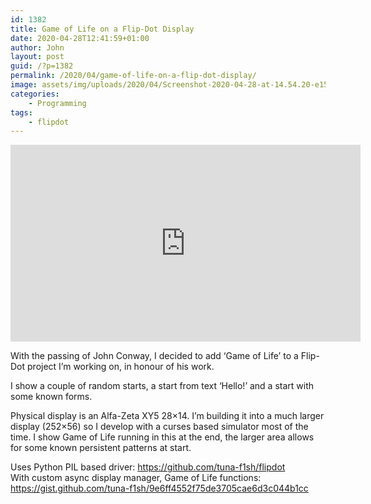 ```yaml
---
id: 1382
title: Game of Life on a Flip-Dot Display
date: 2020-04-28T12:41:59+01:00
author: John
layout: post
guid: /?p=1382
permalink: /2020/04/game-of-life-on-a-flip-dot-display/
image: assets/img/uploads/2020/04/Screenshot-2020-04-28-at-14.54.20-e1588078613172-1200x698.png
categories:
    - Programming
tags:
    - flipdot
---
```


<div class="box">
<iframe width="560" height="315" src="https://www.youtube.com/embed/FjQ4jZS2f9M" title="YouTube video player" frameborder="0" allow="accelerometer; autoplay; clipboard-write; encrypted-media; gyroscope; picture-in-picture" allowfullscreen></iframe>
</div>

With the passing of John Conway, I decided to add &#8216;Game of Life&#8217; to a Flip-Dot project I&#8217;m working on, in honour of his work.

I show a couple of random starts, a start from text &#8216;Hello!&#8217; and a start with some known forms.

Physical display is an Alfa-Zeta XY5 28&#215;14. I&#8217;m building it into a much larger display (252&#215;56) so I develop with a curses based simulator most of the time. I show Game of Life running in this at the end, the larger area allows for some known persistent patterns at start.

Uses Python PIL based driver: <https://github.com/tuna-f1sh/flipdot>  
With custom async display manager, Game of Life functions: <https://gist.github.com/tuna-f1sh/9e6ff4552f75de3705cae6d3c044b1cc>
